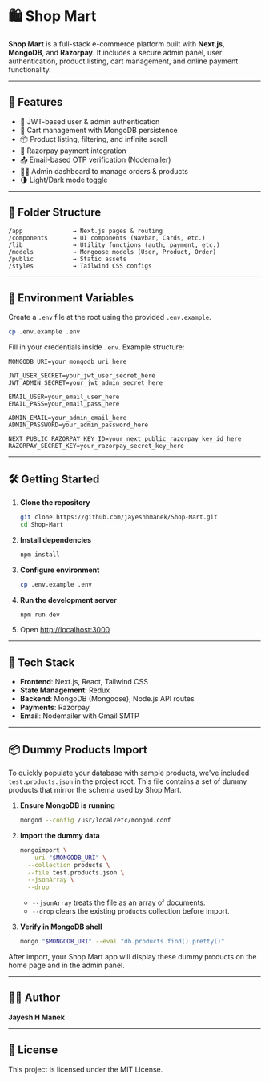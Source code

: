 # 🛍️ Shop Mart

**Shop Mart** is a full-stack e-commerce platform built with **Next.js**, **MongoDB**, and **Razorpay**. It includes a secure admin panel, user authentication, product listing, cart management, and online payment functionality.

---

## 🚀 Features

* 🔐 JWT-based user & admin authentication
* 🛒 Cart management with MongoDB persistence
* 📦 Product listing, filtering, and infinite scroll
* 🧾 Razorpay payment integration
* 📤 Email-based OTP verification (Nodemailer)
* 🧑‍💻 Admin dashboard to manage orders & products
* 🌗 Light/Dark mode toggle

---

## 📁 Folder Structure

```
/app              → Next.js pages & routing
/components       → UI components (Navbar, Cards, etc.)
/lib              → Utility functions (auth, payment, etc.)
/models           → Mongoose models (User, Product, Order)
/public           → Static assets
/styles           → Tailwind CSS configs
```

---

## 🔐 Environment Variables

Create a `.env` file at the root using the provided `.env.example`.

```bash
cp .env.example .env
```

Fill in your credentials inside `.env`. Example structure:

```env
MONGODB_URI=your_mongodb_uri_here

JWT_USER_SECRET=your_jwt_user_secret_here
JWT_ADMIN_SECRET=your_jwt_admin_secret_here

EMAIL_USER=your_email_user_here
EMAIL_PASS=your_email_pass_here

ADMIN_EMAIL=your_admin_email_here
ADMIN_PASSWORD=your_admin_password_here

NEXT_PUBLIC_RAZORPAY_KEY_ID=your_next_public_razorpay_key_id_here
RAZORPAY_SECRET_KEY=your_razorpay_secret_key_here
```

---

## 🛠️ Getting Started

1. **Clone the repository**

   ```bash
   git clone https://github.com/jayeshhmanek/Shop-Mart.git
   cd Shop-Mart
   ```

2. **Install dependencies**

   ```bash
   npm install
   ```

3. **Configure environment**

   ```bash
   cp .env.example .env
   ```

4. **Run the development server**

   ```bash
   npm run dev
   ```

5. Open [http://localhost:3000](http://localhost:3000)

---

## 🧪 Tech Stack

* **Frontend**: Next.js, React, Tailwind CSS
* **State Management**: Redux
* **Backend**: MongoDB (Mongoose), Node.js API routes
* **Payments**: Razorpay
* **Email**: Nodemailer with Gmail SMTP

---

## 📦 Dummy Products Import

To quickly populate your database with sample products, we've included `test.products.json` in the project root. This file contains a set of dummy products that mirror the schema used by Shop Mart.

1. **Ensure MongoDB is running**

   ```bash
   mongod --config /usr/local/etc/mongod.conf
   ```

2. **Import the dummy data**

   ```bash
   mongoimport \
     --uri "$MONGODB_URI" \
     --collection products \
     --file test.products.json \
     --jsonArray \
     --drop
   ```

   * `--jsonArray` treats the file as an array of documents.
   * `--drop` clears the existing `products` collection before import.

3. **Verify in MongoDB shell**

   ```bash
   mongo "$MONGODB_URI" --eval "db.products.find().pretty()"
   ```

After import, your Shop Mart app will display these dummy products on the home page and in the admin panel.

---

## 👨‍💻 Author

**Jayesh H Manek**

---

## 📄 License

This project is licensed under the MIT License.
